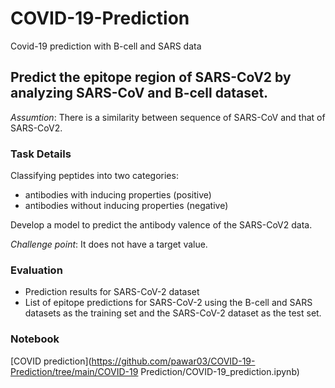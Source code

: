 # COVID-19-Prediction
Covid-19 prediction with B-cell and SARS data



## Predict the epitope region of SARS-CoV2 by analyzing SARS-CoV and B-cell dataset.<br>
*Assumtion*: There is a similarity between sequence of SARS-CoV and that of SARS-CoV2.

### Task Details
Classifying peptides into two categories: 
* antibodies with inducing properties (positive)
* antibodies without inducing properties (negative)

Develop a model to predict the antibody valence of the SARS-CoV2 data. 

*Challenge point*: It does not have a target value.

### Evaluation
* Prediction results for SARS-CoV-2 dataset
 * List of epitope predictions for SARS-CoV-2 using the B-cell and SARS datasets as the training set and the SARS-CoV-2 dataset as the test set.
 
 ### Notebook
[COVID prediction](https://github.com/pawar03/COVID-19-Prediction/tree/main/COVID-19 Prediction/COVID-19_prediction.ipynb)
